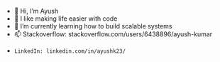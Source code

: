 - 👋 Hi, I’m Ayush
- 👀 I like making life easier with code
- 🌱 I’m currently learning how to build scalable systems
- 📫 Stackoverflow: stackoverflow.com/users/6438896/ayush-kumar
-     LinkedIn: linkedin.com/in/ayushk23/
